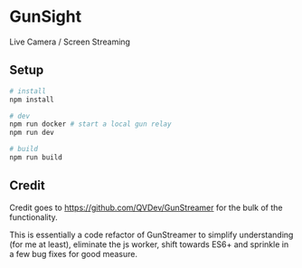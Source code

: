 # GunSight
Live Camera / Screen Streaming

## Setup
```sh
# install
npm install

# dev
npm run docker # start a local gun relay
npm run dev

# build
npm run build
```

## Credit
Credit goes to https://github.com/QVDev/GunStreamer for the bulk of the functionality.

This is essentially a code refactor of GunStreamer to simplify understanding (for me at least), eliminate the js worker, shift towards ES6+ and sprinkle in a few bug fixes for good measure.

